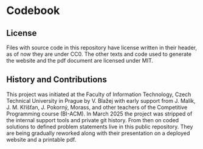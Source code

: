 # Codebook



## License

Files with source code in this repository have license written in their header, as of now they are under CC0.
The other texts and code used to generate the website and the pdf document are licensed under MIT.

## History and Contributions

This project was initiated at the Faculty of Information Technology, Czech Technical University in Prague by V. Blažej with early support from J. Malík, J. M. Křišťan, J. Pokorný, Morass, and other teachers of the Competitive Programming course (BI-ACM).
In March 2025 the project was stripped of the internal support tools and private git history.
From then on coded solutions to defined problem statements live in this public repository.
They are being gradually reworked along with their presentation on a deployed website and a printable pdf.

